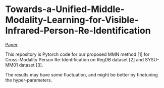 # Towards-a-Unified-Middle-Modality-Learning-for-Visible-Infrared-Person-Re-Identification

[Paper](https://dl.acm.org/doi/10.1145/3474085.3475250)

This repository is Pytorch code for our proposed MMN method [1] for Cross-Modality Person Re-Identification on RegDB dataset [2] and SYSU-MM01 dataset [3].

The results may have some fluctuation, and might be better by finetuning the hyper-parameters.

